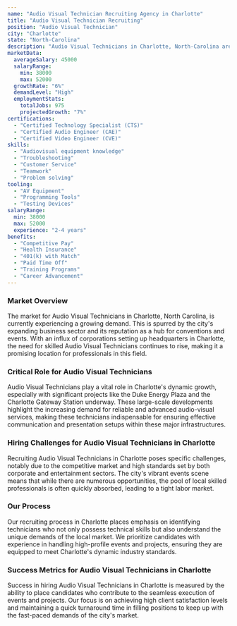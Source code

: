 ```yaml
---
name: "Audio Visual Technician Recruiting Agency in Charlotte"
title: "Audio Visual Technician Recruiting"
position: "Audio Visual Technician"
city: "Charlotte"
state: "North-Carolina"
description: "Audio Visual Technicians in Charlotte, North-Carolina are responsible for setting up, managing, and troubleshooting audio and visual equipment for events or installations."
marketData:
  averageSalary: 45000
  salaryRange:
    min: 38000
    max: 52000
  growthRate: "6%"
  demandLevel: "High"
  employmentStats:
    totalJobs: 975
    projectedGrowth: "7%"
certifications:
  - "Certified Technology Specialist (CTS)"
  - "Certified Audio Engineer (CAE)"
  - "Certified Video Engineer (CVE)"
skills:
  - "Audiovisual equipment knowledge"
  - "Troubleshooting"
  - "Customer Service"
  - "Teamwork"
  - "Problem solving"
tooling:
  - "AV Equipment"
  - "Programming Tools"
  - "Testing Devices"
salaryRange:
  min: 38000
  max: 52000
  experience: "2-4 years"
benefits:
  - "Competitive Pay"
  - "Health Insurance"
  - "401(k) with Match"
  - "Paid Time Off"
  - "Training Programs"
  - "Career Advancement"
---
```


### Market Overview
The market for Audio Visual Technicians in Charlotte, North Carolina, is currently experiencing a growing demand. This is spurred by the city's expanding business sector and its reputation as a hub for conventions and events. With an influx of corporations setting up headquarters in Charlotte, the need for skilled Audio Visual Technicians continues to rise, making it a promising location for professionals in this field.

### Critical Role for Audio Visual Technicians
Audio Visual Technicians play a vital role in Charlotte's dynamic growth, especially with significant projects like the Duke Energy Plaza and the Charlotte Gateway Station underway. These large-scale developments highlight the increasing demand for reliable and advanced audio-visual services, making these technicians indispensable for ensuring effective communication and presentation setups within these major infrastructures.

### Hiring Challenges for Audio Visual Technicians in Charlotte
Recruiting Audio Visual Technicians in Charlotte poses specific challenges, notably due to the competitive market and high standards set by both corporate and entertainment sectors. The city's vibrant events scene means that while there are numerous opportunities, the pool of local skilled professionals is often quickly absorbed, leading to a tight labor market.

### Our Process
Our recruiting process in Charlotte places emphasis on identifying technicians who not only possess technical skills but also understand the unique demands of the local market. We prioritize candidates with experience in handling high-profile events and projects, ensuring they are equipped to meet Charlotte's dynamic industry standards.

### Success Metrics for Audio Visual Technicians in Charlotte
Success in hiring Audio Visual Technicians in Charlotte is measured by the ability to place candidates who contribute to the seamless execution of events and projects. Our focus is on achieving high client satisfaction levels and maintaining a quick turnaround time in filling positions to keep up with the fast-paced demands of the city's market.